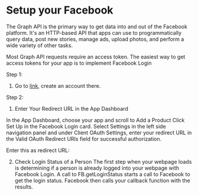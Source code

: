 # Setup your Facebook

The Graph API is the primary way to get data into and out of the Facebook platform. It's an HTTP-based API that apps can use to programmatically query data, post new stories, manage ads, upload photos, and perform a wide variety of other tasks.

Most Graph API requests require an access token. The easiest way to get access tokens for your app is to implement Facebook Login

Step 1: 

1. Go to [link](https://developers.facebook.com/apps/), create an account there.

Step 2:

1. Enter Your Redirect URL in the App Dashboard

In the App Dashboard, choose your app and scroll to Add a Product Click Set Up in the Facebook Login card. Select Settings in the left side navigation panel and under Client OAuth Settings, enter your redirect URL in the Valid OAuth Redirect URIs field for successful authorization.

Enter this as redirect URL: 

2. Check Login Status of a Person
The first step when your webpage loads is determining if a person is already logged into your webpage with Facebook Login. A call to FB.getLoginStatus starts a call to Facebook to get the login status. Facebook then calls your callback function with the results.